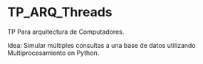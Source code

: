 # TP_ARQ_Threads

TP Para arquitectura de Computadores.

Idea: Simular múltiples consultas a una base de datos utilizando Multiprocesamiento en Python.
